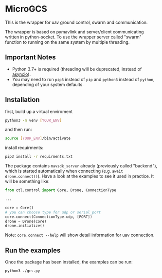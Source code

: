 # MicroGCS

This is the wrapper for uav ground control, swarm and communication.

The wrapper is based on pymavlink and server/client communicating written in python-socket. To use the wrapper server called "swarm" function to running on the same system by multiple threading.


## Important Notes

- Python 3.7+ is required (threading will be duprecated, instead of [asyncio](https://docs.python.org/3.7/library/asyncio.html)).
- You may need to run `pip3` instead of `pip` and `python3` instead of `python`, depending of your system defaults.


## Installation
first, build up a virtual enviroment
```sh
python3 -m venv [YOUR_ENV]
```
and then run:

```sh
source [YOUR_ENV]/bin/activate
```
install requirments:

```sh
pip3 install -r requirments.txt
```

The package contains `mavsdk_server` already (previously called "backend"), which is started automatically when connecting (e.g. `await drone.connect()`). Have a look at the examples to see it used in practice. It will be something like:

```python
from ctl.control import Core, Drone, ConnectionType

...

core = Core()
# you can choose type for udp or serial_port
core.connect(ConnectionType.udp, [PORT])
drone = Drone(core)
drone.initialize()
```

Note: `core.connect --help` will show detail information for uav connection.

## Run the examples

Once the package has been installed, the examples can be run:

```sh
python3 ./gcs.py
```
